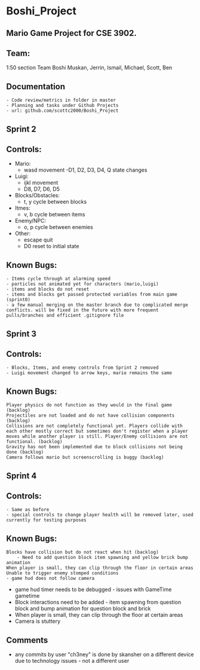 # Boshi_Project
## Mario Game Project for CSE 3902. 
## Team:
1:50 section Team Boshi
Muskan, Jerrin, Ismail, Michael, Scott, Ben
## Documentation
    - Code review/metrics in folder in master
    - Planning and tasks under Github Projects
    - url: github.com/scottc2000/Boshi_Project
## Sprint 2
## Controls:
  - Mario:
    - wasd movement
    -D1, D2, D3, D4, Q state changes
  - Luigi:
    - ijkl movement
    - D8, D7, D6, D5
  - Blocks/Obstacles:
    - t, y cycle between blocks
  - Itmes:
    - v, b cycle between items
  - Enemy/NPC:
    - o, p cycle between enemies
  - Other:
    - escape quit
    - D0 reset to initial state
## Known Bugs: 
    - Items cycle through at alarming speed
    - particles not animated yet for characters (mario,luigi)
    - items and blocks do not reset
    - items and blocks get passed protected variables from main game (sprint0)
    - a few manual merging on the master branch due to complicated merge conflicts. will be fixed in the future with more frequent pulls/branches and efficient .gitignore file

## Sprint 3
## Controls:
    - Blocks, Items, and enemy controls from Sprint 2 removed
    - Luigi movement changed to arrow keys, mario remains the same

## Known Bugs:
    Player physics do not function as they would in the final game (backlog)
    Projectiles are not loaded and do not have collision components (backlog)
    Collisions are not completely functional yet. Players collide with each other mostly correct but sometimes don't register when a player moves while another player is still. Player/Enemy collisions are not functional. (backlog)
    Gravity has not been implemented due to block collisions not being done (backlog)
    Camera follows mario but screenscrolling is buggy (backlog)
    
## Sprint 4
## Controls:
    - Same as before
    - special controls to change player health will be removed later, used currently for testing purposes

## Known Bugs:
    Blocks have collision but do not react when hit (backlog)
        - Need to add question block item spawning and yellow brick bump animation
    When player is small, they can clip through the floor in certain areas
    Unable to trigger enemy stomped conditions
    - game hud does not follow camera
- game hud timer needs to be debugged - issues with GameTime gametime
- Block interactions need to be added - item spawning from question block and bump animation for question block and brick
- When player is small, they can clip through the floor at certain areas
- Camera is stuttery
## Comments
- any commits by user "ch3ney" is done by skansher on a different device due to technology issues - not a different user

